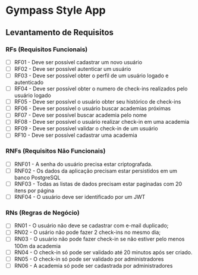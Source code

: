 # Gympass Style App

## Levantamento de Requisitos

### RFs (Requisitos Funcionais)

- [ ] RF01 - Deve ser possível cadastrar um novo usuário
- [ ] RF02 - Deve ser possível autenticar um usuário
- [ ] RF03 - Deve ser possível obter o perfil de um usuário logado e autenticado
- [ ] RF04 - Deve ser possível obter o numero de check-ins realizados pelo usuário logado
- [ ] RF05 - Deve ser possível o usuário obter seu histórico de check-ins
- [ ] RF06 - Deve ser possível o usuário buscar academias próximas
- [ ] RF07 - Deve ser possível buscar academia pelo nome
- [ ] RF08 - Deve ser possível o usuário realizar check-in em uma academia
- [ ] RF09 - Deve ser possível validar o check-in de um usuário
- [ ] RF10 - Deve ser possível cadastrar uma academia

### RNFs (Requisitos Não Funcionais)

- [ ] RNF01 - A senha do usuário precisa estar criptografada.
- [ ] RNF02 - Os dados da aplicação precisam estar persistidos em um banco PostgreSQL
- [ ] RNF03 - Todas as listas de dados precisam estar paginadas com 20 itens por página
- [ ] RNF04 - O usuário deve ser identificado por um JWT

### RNs (Regras de Negócio)

- [ ] RN01 - O usuário não deve se cadastrar com e-mail duplicado;
- [ ] RN02 - O usário não pode fazer 2 check-ins no mesmo dia;
- [ ] RN03 - O usuário não pode fazer check-in se não estiver pelo menos 100m da academia
- [ ] RN04 - O check-in só pode ser validado até 20 minutos após ser criado.
- [ ] RN05 - O check-in só pode ser validado por administradores
- [ ] RN06 - A academia só pode ser cadastrada por administradores
